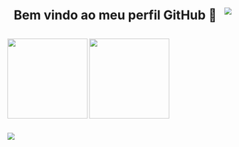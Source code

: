 <h1 align="center">
Bem vindo ao meu perfil GitHub 👋
<img align="right" src="https://visitor-badge.laobi.icu/badge?page_id=LuizDudu.LuizDudu" />
</h1>

<div style="display: inline_block"><br>
  <img height="180em" src="https://readme-stats-three-rosy.vercel.app/api?username=luizdudu&show_icons=true&include_all_commits=true&theme=tokyonight&hide_border=true"/>
  <img height="180em" src="https://readme-stats-three-rosy.vercel.app/api/top-langs/?username=LuizDudu&layout=compact&langs_count=6&theme=tokyonight"/>
</div>

##

<img src="https://skillicons.dev/icons?i=git,css,docker,vim,discord,figma,github,html,idea,java,js,linux,lua,mysql,node.js,notion,php,py,rabbitmq,react,vite,vscode,windows,wordpress" />

##
